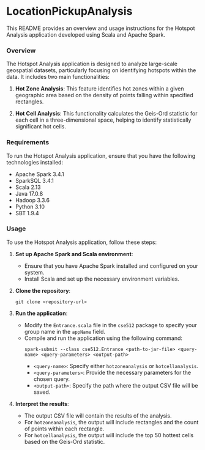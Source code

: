 # LocationPickupAnalysis

This README provides an overview and usage instructions for the Hotspot Analysis application developed using Scala and Apache Spark.

### Overview

The Hotspot Analysis application is designed to analyze large-scale geospatial datasets, particularly focusing on identifying hotspots within the data. It includes two main functionalities:

1. **Hot Zone Analysis**: This feature identifies hot zones within a given geographic area based on the density of points falling within specified rectangles.

2. **Hot Cell Analysis**: This functionality calculates the Geis-Ord statistic for each cell in a three-dimensional space, helping to identify statistically significant hot cells.

### Requirements
To run the Hotspot Analysis application, ensure that you have the following technologies installed:

- Apache Spark 3.4.1
- SparkSQL 3.4.1
- Scala 2.13
- Java 17.0.8
- Hadoop 3.3.6
- Python 3.10
- SBT 1.9.4

### Usage

To use the Hotspot Analysis application, follow these steps:

1. **Set up Apache Spark and Scala environment**:
   - Ensure that you have Apache Spark installed and configured on your system.
   - Install Scala and set up the necessary environment variables.

2. **Clone the repository**:
   ```
   git clone <repository-url>
   ```

3. **Run the application**:
   - Modify the `Entrance.scala` file in the `cse512` package to specify your group name in the `appName` field.
   - Compile and run the application using the following command:
     ```
     spark-submit --class cse512.Entrance <path-to-jar-file> <query-name> <query-parameters> <output-path>
     ```
     - `<query-name>`: Specify either `hotzoneanalysis` or `hotcellanalysis`.
     - `<query-parameters>`: Provide the necessary parameters for the chosen query.
     - `<output-path>`: Specify the path where the output CSV file will be saved.

4. **Interpret the results**:
   - The output CSV file will contain the results of the analysis.
   - For `hotzoneanalysis`, the output will include rectangles and the count of points within each rectangle.
   - For `hotcellanalysis`, the output will include the top 50 hottest cells based on the Geis-Ord statistic.
